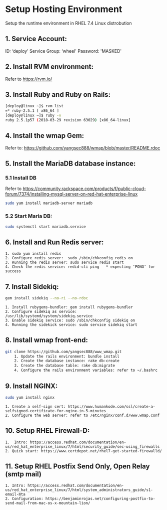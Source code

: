 # Setup Hosting Environment
Setup the runtime environment in RHEL 7.4 Linux distrobution

## 1. Service Account:
ID: ‘deploy' Service Group: ‘wheel' Password: 'MASKED'

## 2. Install RVM environment:
Refer to https://rvm.io/

## 3. Install Ruby and Ruby on Rails:
```sh
[deploy@linux ~]$ rvm list
=* ruby-2.5.1 [ x86_64 ]
[deploy@linux ~]$ ruby -v
ruby 2.5.1p57 (2018-03-29 revision 63029) [x86_64-linux]
```

## 4.  Install the wmap Gem:
Refer to: https://github.com/yangsec888/wmap/blob/master/README.rdoc  

## 5.  Install the MariaDB database instance:
### 5.1 Install DB
Refer to https://community.rackspace.com/products/f/public-cloud-forum/7374/installing-mysql-server-on-red-hat-enterprise-linux
```sh
sudo yum install mariadb-server mariadb
```
### 5.2 Start Maria DB:
```sh
sudo systemctl start mariadb.service
```

## 6. Install and Run Redis server:
    1. sudo yum install redis
    2. Configure redis server:  sudo /sbin/chkconfig redis on
    3. Running the redis server: sudo service redis start
    4. Check the redis service: redid-cli ping   * expecting ‘PONG’ for success

## 7. Install Sidekiq:
```sh
gem install sidekiq --no-ri --no-rdoc
```
    1. Install rubygems-bundler: gem install rubygems-bundler
    2. Configure sidekiq as service:  /usr/lib/systemd/system/sidekiq.service
    3. Enable sidekiq service: sudo /sbin/chkconfig sidekiq on
    4. Running the sidekick service: sudo service sidekiq start
## 8. Install wmap front-end:
```sh
git clone https://github.com/yangsec888/www_wmap.git
    1. Update the rails environment: bundle install
    2. Create the database instance: rake db:create
    3. Create the database table: rake db:migrate
    4. Configure the rails environment variables: refer to ~/.bashrc
```

## 9. Install NGINX:
```sh
sudo yum install nginx
```
    1. Create a self-sign cert: https://www.humankode.com/ssl/create-a-selfsigned-certificate-for-nginx-in-5-minutes
    2. Configure the web server: refer to /etc/nginx/conf.d/www.wmap.conf

## 10. Setup RHEL Firewall-D:
    1.  Intro: https://access.redhat.com/documentation/en-us/red_hat_enterprise_linux/7/html/security_guide/sec-using_firewalls
    2. Quick start: https://www.certdepot.net/rhel7-get-started-firewalld/

## 11. Setup RHEL Postfix Send Only, Open Relay (smtp mail)
    1. Intro: https://access.redhat.com/documentation/en-us/red_hat_enterprise_linux/7/html/system_administrators_guide/s1-email-mta
    2. Configuration: https://benjaminrojas.net/configuring-postfix-to-send-mail-from-mac-os-x-mountain-lion/
